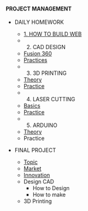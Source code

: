 <!-- 侧边栏 docs/_sidebar.md -->
####        PROJECT MANAGEMENT
- DAILY HOMEWORK
  - [1. HOW TO BUILD WEB](PM/Howtobuild/githubpage.md)
  -  2. CAD DESIGN
    - [Fusion 360](PM/CAD/installcad.md)
    - [Practices](PM/CAD/practicecad.md)
  -  3. 3D PRINTING
    - [Theory](PM/3dprinting/theory.md)
    - [Practice](PM/3dprinting/practice.md)
  -  4. LASER CUTTING
    - [Basics](https://www.nexmaker.com/doc/6laser_cutter/basic.html)
    - [Practice](https://www.nexmaker.com/doc/6laser_cutter/Design_guide.html)
  -  5. ARDUINO
    - [Theory](https://www.nexmaker.com/doc/5arduino/arduino_basic.html)
    - Practice


- FINAL PROJECT
  - [Topic](FINALPROJECT/topic.md)
  - [Market](FINALPROJECT/market.md)
  - [Innovation](FINALPROJECT/innovation.md)
  - Design CAD
    - How to Design
    - How to make
  - 3D Printing